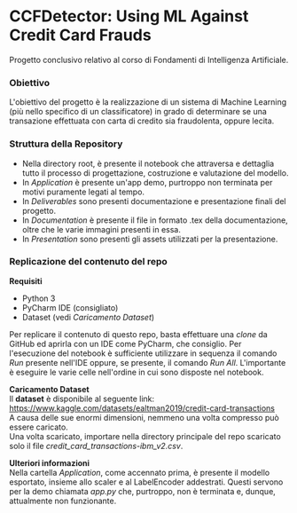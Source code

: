 # CCFDetector: Using ML Against Credit Card Frauds
Progetto conclusivo relativo al corso di Fondamenti di Intelligenza Artificiale.
### Obiettivo
L'obiettivo del progetto è la realizzazione di un sistema di Machine Learning
(più nello specifico di un classificatore) in grado di determinare se una 
transazione effettuata con carta di credito sia fraudolenta, oppure lecita.

### Struttura della Repository
- Nella directory root, è presente il notebook che attraversa e dettaglia tutto
  il processo di progettazione, costruzione e valutazione del modello.
- In *Application* è presente un'app demo, purtroppo non terminata per motivi
  puramente legati al tempo.
- In *Deliverables* sono presenti documentazione e presentazione finali del progetto.
- In *Documentation* è presente il file in formato .tex della documentazione, oltre
  che le varie immagini presenti in essa.
- In *Presentation* sono presenti gli assets utilizzati per la presentazione.

### Replicazione del contenuto del repo
**Requisiti**<br>
- Python 3
- PyCharm IDE (consigliato)
- Dataset (vedi *Caricamento Dataset*)

Per replicare il contenuto di questo repo, basta effettuare una *clone* da GitHub
ed aprirla con un IDE come PyCharm, che consiglio. Per l'esecuzione del notebook
è sufficiente utilizzare in sequenza il comando *Run* presente nell'IDE oppure,
 se presente, il comando *Run All*. L'importante è eseguire le varie celle nell'ordine
in cui sono disposte nel notebook.<br>

**Caricamento Dataset**<br>
Il **dataset** è disponibile al seguente link: https://www.kaggle.com/datasets/ealtman2019/credit-card-transactions <br>
A causa delle sue enormi dimensioni, nemmeno una volta compresso può essere caricato.<br>
Una volta scaricato, importare nella directory principale del repo scaricato solo
il file *credit_card_transactions-ibm_v2.csv*.

**Ulteriori informazioni**<br>
Nella cartella *Application*, come accennato prima, è presente il modello esportato,
insieme allo scaler e al LabelEncoder addestrati. Questi servono per la demo chiamata
 *app.py* che, purtroppo, non è terminata e, dunque, attualmente non funzionante.
